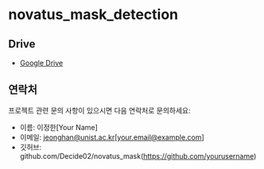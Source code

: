 # novatus_mask_detection

## Drive
- [Google Drive](#[google-colab에서-실행하기](https://drive.google.com/drive/folders/1oKypFm5kDiDRE1SqNcBAQ8Pg-yDHdlnA))

## 연락처

프로젝트 관련 문의 사항이 있으시면 다음 연락처로 문의하세요:

- 이름: 이정한[Your Name]
- 이메일: jeonghan@unist.ac.kr[your.email@example.com]
- 깃허브: github.com/Decide02/novatus_mask(https://github.com/yourusername)
